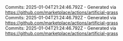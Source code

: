 Commits: 2025-01-04T21:24:46.792Z - Generated via https://github.com/marketplace/actions/artificial-grass
<br>
Commits: 2025-01-04T21:24:46.792Z - Generated via https://github.com/marketplace/actions/artificial-grass
<br>
Commits: 2025-01-04T21:24:46.792Z - Generated via https://github.com/marketplace/actions/artificial-grass
<br>
